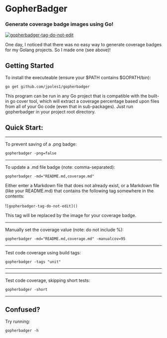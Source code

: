 # GopherBadger
### Generate coverage badge images using Go!

<a href='https://github.com/jpoles1/gopherbadger' target='_blank'>![gopherbadger-tag-do-not-edit](https://img.shields.io/badge/Go%20Coverage-72%25-brightgreen.svg?longCache=true&style=flat)</a>

One day, I noticed that there was no easy way to generate coverage badges for my Golang projects. So I made one (see above)! 

## Getting Started 

To install the executeable (ensure your $PATH contains $GOPATH/bin):

```
go get github.com/jpoles1/gopherbadger
```

This program can be run in any Go project that is compatible with the built-in go cover tool, which will extract a coverage percentage based upon files from all of your Go code (even that in sub-packages). Just run gopherbadger in your project root directory.

## Quick Start:

<hr>

To prevent saving of a .png badge:

`gopherbadger -png=false`

<hr>

To update a .md file badge (note: comma-separated):

`gopherbadger -md="README.md,coverage.md"`

Either enter a Markdown file that does not already exist, or a Markdown file (like your README.md) that contains the following tag somewhere in the contents:

!`[gopherbadger-tag-do-not-edit]()`

This tag will be replaced by the image for your coverage badge. 

<hr>

Manually set the coverage value (note: do not include %):

`gopherbadger -md="README.md,coverage.md" -manualcov=95`

<hr>

Test code coverage using build tags:

`gopherbadger -tags "unit"`

<hr>

<hr>

Test code coverage, skipping short tests:

`gopherbadger -short`

<hr>

## Confused?

Try running:

```
gopherbadger -h
```
